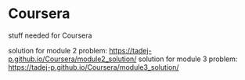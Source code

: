 # Coursera
stuff needed for Coursera

solution for module 2 problem: https://tadej-p.github.io/Coursera/module2_solution/
solution for module 3 problem: https://tadej-p.github.io/Coursera/module3_solution/
